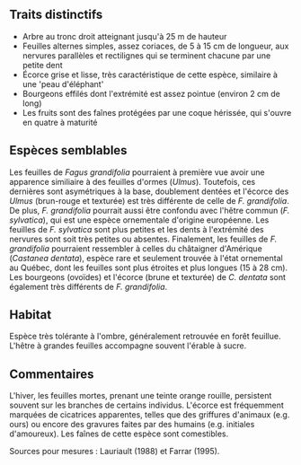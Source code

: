
<!--

1-https://www.inaturalist.org/observations/256902899
2-https://www.inaturalist.org/observations/256775119
5-https://www.inaturalist.org/observations/247687374
1-https://www.inaturalist.org/observations/257811222
3-https://www.inaturalist.org/observations/252131444
2-https://www.inaturalist.org/observations/255464204
1-https://www.inaturalist.org/observations/244779799
1-https://www.inaturalist.org/observations/246145962

-->

## Traits distinctifs

- Arbre au tronc droit atteignant jusqu'à 25 m de hauteur
- Feuilles alternes simples, assez coriaces, de 5 à 15 cm de longueur, aux nervures parallèles et rectilignes qui se terminent chacune par une petite dent
- Écorce grise et lisse, très caractéristique de cette espèce, similaire à une 'peau d'éléphant'
- Bourgeons effilés dont l'extrémité est assez pointue (environ 2 cm de long)
- Les fruits sont des faînes protégées par une coque hérissée, qui s'ouvre en quatre à maturité

## Espèces semblables

Les feuilles de _Fagus grandifolia_ pourraient à première vue avoir une apparence similiaire à des feuilles d'ormes (_Ulmus_). Toutefois, ces dernières sont asymétriques à la base, doublement dentées et l'écorce des _Ulmus_ (brun-rouge et texturée) est très différente de celle de _F. grandifolia_. De plus, _F. grandifolia_ pourrait aussi être confondu avec l'hêtre commun (_F. sylvatica_), qui est une espèce ornementale d'origine européenne. Les feuilles de _F. sylvatica_ sont plus petites et les dents à l'extrémité des nervures sont soit très petites ou absentes. Finalement, les feuilles de _F. grandifolia_ pourraient ressembler à celles du châtaigner d'Amérique (_Castanea dentata_), espèce rare et seulement trouvée à l'état ornemental au Québec, dont les feuilles sont plus étroites et plus longues (15 à 28 cm). Les bourgeons (ovoïdes) et l'écorce (brune et texturée) de _C. dentata_ sont également très différents de _F. grandifolia_.

## Habitat

Espèce très tolérante à l'ombre, généralement retrouvée en forêt feuillue. L'hêtre à grandes feuilles accompagne souvent l'érable à sucre. 

## Commentaires

L'hiver, les feuilles mortes, prenant une teinte orange rouille, persistent souvent sur les branches de certains individus.
L'écorce est fréquemment marquées de cicatrices apparentes, telles que des griffures d'animaux (e.g. ours) ou encore des gravures faites par des humains (e.g. initiales d'amoureux). Les faînes de cette espèce sont comestibles.

Sources pour mesures : Lauriault (1988) et Farrar (1995).
